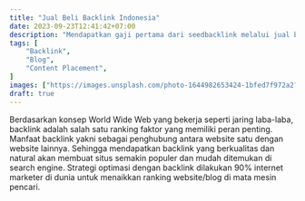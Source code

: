 ```yaml
---
title: "Jual Beli Backlink Indonesia"
date: 2023-09-23T12:41:42+07:00
description: "Mendapatkan gaji pertama dari seedbacklink melalui jual beli backlink dan content placement"
tags: [
    "Backlink",
    "Blog",
    "Content Placement",
]
images: ["https://images.unsplash.com/photo-1644982653424-1bfed7f972a2?ixlib=rb-1.2.1&ixid=MnwxMjA3fDF8MHxwaG90by1wYWdlfHx8fGVufDB8fHx8&auto=format&fit=crop&w=1989&q=80"]
draft: true
---
```


Berdasarkan konsep World Wide Web yang bekerja seperti jaring laba-laba, backlink adalah salah satu ranking faktor yang memiliki peran penting. Manfaat backlink yakni sebagai penghubung antara website satu dengan website lainnya. Sehingga mendapatkan backlink yang berkualitas dan natural akan membuat situs semakin populer dan mudah ditemukan di search engine. Strategi optimasi dengan backlink dilakukan 90% internet marketer di dunia untuk menaikkan ranking website/blog di mata mesin pencari. 